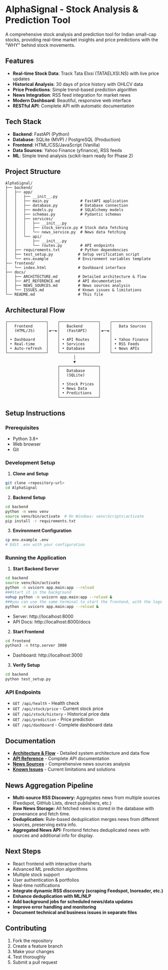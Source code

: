 # AlphaSignal - Stock Analysis & Prediction Tool

A comprehensive stock analysis and prediction tool for Indian small-cap stocks, providing real-time market insights and price predictions with the "WHY" behind stock movements.

## Features

- **Real-time Stock Data**: Track Tata Elxsi (TATAELXSI.NS) with live price updates
- **Historical Analysis**: 30 days of price history with OHLCV data
- **Price Predictions**: Simple trend-based prediction algorithm
- **News Integration**: RSS feed integration for market news
- **Modern Dashboard**: Beautiful, responsive web interface
- **RESTful API**: Complete API with automatic documentation

## Tech Stack

- **Backend**: FastAPI (Python)
- **Database**: SQLite (MVP) / PostgreSQL (Production)
- **Frontend**: HTML/CSS/JavaScript (Vanilla)
- **Data Sources**: Yahoo Finance (yfinance), RSS feeds
- **ML**: Simple trend analysis (scikit-learn ready for Phase 2)

## Project Structure

```
AlphaSignal/
├── backend/
│   ├── app/
│   │   ├── __init__.py
│   │   ├── main.py              # FastAPI application
│   │   ├── database.py          # Database connection
│   │   ├── models.py            # SQLAlchemy models
│   │   ├── schemas.py           # Pydantic schemas
│   │   ├── services/
│   │   │   ├── __init__.py
│   │   │   ├── stock_service.py # Stock data fetching
│   │   │   └── news_service.py  # News data fetching
│   │   └── api/
│   │       ├── __init__.py
│   │       └── routes.py        # API endpoints
│   ├── requirements.txt         # Python dependencies
│   ├── test_setup.py           # Setup verification script
│   └── env.example             # Environment variables template
├── frontend/
│   └── index.html              # Dashboard interface
├── docs/
│   ├── ARCHITECTURE.md         # Detailed architecture & flow
│   ├── API_REFERENCE.md        # API documentation
│   ├── NEWS_SOURCES.md         # News sources analysis
│   └── ISSUES.md               # Known issues & limitations
└── README.md                   # This file
```

## Architectural Flow

```
┌─────────────────┐    ┌─────────────────┐    ┌─────────────────┐
│   Frontend      │    │   Backend       │    │   Data Sources  │
│   (HTML/JS)     │◄──►│   (FastAPI)     │◄──►│                 │
│                 │    │                 │    │                 │
│ • Dashboard     │    │ • API Routes    │    │ • Yahoo Finance │
│ • Real-time     │    │ • Services      │    │ • RSS Feeds     │
│ • Auto-refresh  │    │ • Database      │    │ • News APIs     │
└─────────────────┘    └─────────────────┘    └─────────────────┘
                              │
                              ▼
                       ┌─────────────────┐
                       │   Database      │
                       │   (SQLite)      │
                       │                 │
                       │ • Stock Prices  │
                       │ • News Data     │
                       │ • Predictions   │
                       └─────────────────┘
```

## Setup Instructions

### Prerequisites

- Python 3.8+
- Web browser
- Git

### Development Setup

1. **Clone and Setup**
```bash
git clone <repository-url>
cd AlphaSignal
```

2. **Backend Setup**
```bash
cd backend
python -m venv venv
source venv/bin/activate  # On Windows: venv\Scripts\activate
pip install -r requirements.txt
```

3. **Environment Configuration**
```bash
cp env.example .env
# Edit .env with your configuration
```

### Running the Application

1. **Start Backend Server**
```bash
cd backend
source venv/bin/activate
python -m uvicorn app.main:app --reload
###Start it in the background
nohup python -m uvicorn app.main:app --reload &
###you can use the same terminal to start the frontend, with the logs
python -m uvicorn app.main:app --reload & 
```
- Server: http://localhost:8000
- API Docs: http://localhost:8000/docs

2. **Start Frontend**
```bash
cd frontend
python3 -m http.server 3000
```
- Dashboard: http://localhost:3000

3. **Verify Setup**
```bash
cd backend
python test_setup.py
```

### API Endpoints

- `GET /api/health` - Health check
- `GET /api/stock/price` - Current stock price
- `GET /api/stock/history` - Historical price data
- `GET /api/prediction` - Price prediction
- `GET /api/dashboard` - Complete dashboard data

## Documentation

- **[Architecture & Flow](docs/ARCHITECTURE.md)** - Detailed system architecture and data flow
- **[API Reference](docs/API_REFERENCE.md)** - Complete API documentation
- **[News Sources](docs/NEWS_SOURCES.md)** - Comprehensive news sources analysis
- **[Known Issues](docs/ISSUES.md)** - Current limitations and solutions

## News Aggregation Pipeline

- **Multi-source RSS Discovery:** Aggregates news from multiple sources (Feedspot, GitHub Lists, direct publishers, etc.)
- **Raw News Storage:** All fetched news is stored in the database with provenance and fetch time.
- **Deduplication:** Rule-based deduplication merges news from different sources, preserving extra info.
- **Aggregated News API:** Frontend fetches deduplicated news with sources and additional info for display.

## Next Steps

- React frontend with interactive charts
- Advanced ML prediction algorithms
- Multiple stock support
- User authentication & portfolios
- Real-time notifications
- **Integrate dynamic RSS discovery (scraping Feedspot, Inoreader, etc.)**
- **Enhance deduplication with ML/NLP**
- **Add background jobs for scheduled news/data updates**
- **Improve error handling and monitoring**
- **Document technical and business issues in separate files**

## Contributing

1. Fork the repository
2. Create a feature branch
3. Make your changes
4. Test thoroughly
5. Submit a pull request 